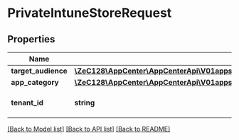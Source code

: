 # PrivateIntuneStoreRequest

## Properties
Name | Type | Description | Notes
------------ | ------------- | ------------- | -------------
**target_audience** | [**\ZeC128\AppCenter\AppCenterApi\V01appsownerNameappNamedistributionStoresIntuneDetails1TargetAudience**](V01appsownerNameappNamedistributionStoresIntuneDetails1TargetAudience.md) |  | [optional] 
**app_category** | [**\ZeC128\AppCenter\AppCenterApi\V01appsownerNameappNamedistributionStoresIntuneDetails1AppCategory**](V01appsownerNameappNamedistributionStoresIntuneDetails1AppCategory.md) |  | [optional] 
**tenant_id** | **string** | tenant id of the intune store | [optional] 

[[Back to Model list]](../README.md#documentation-for-models) [[Back to API list]](../README.md#documentation-for-api-endpoints) [[Back to README]](../README.md)


